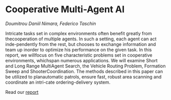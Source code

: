 # Cooperative Multi-Agent AI
*Doumitrou Daniil Nimara, Federico Taschin*

Intricate tasks set in complex environments often benefit greatly from thecooperation of multiple agents.  In such a setting,  each agent can act inde-pendently from the rest, but chooses to exchange information and team up inorder to optimize his performance on the given task.  In this report, we willfocus on five characteristic problems set in cooperative environments, whichspan numerous applications.  We will examine Short and Long Range MultiAgent Search,  the Vehicle Routing Problem,  Formation Sweep and ShooterCoordination.  The methods described in this paper can be utilized to planautomatic patrols, ensure fast, robust area scanning and coordinate an intri-cate ordering-delivery system.

Read our [report](report.pdf)
